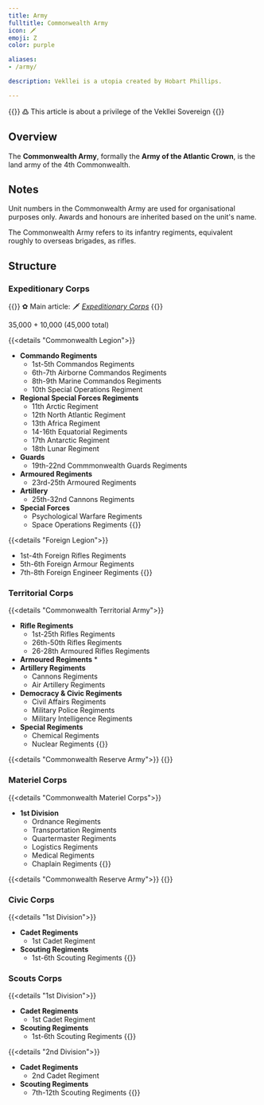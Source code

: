 ```yaml
---
title: Army
fulltitle: Commonwealth Army
icon: 🗡
emoji: Ζ
color: purple

aliases:
- /army/

description: Vekllei is a utopia created by Hobart Phillips.

---
```

{{<note>}}
߷ This article is about a privilege of the Vekllei Sovereign
{{</note>}}

## Overview

The **Commonwealth Army**, formally the **Army of the Atlantic Crown**, is the land army of the 4th Commonwealth.

## Notes

Unit numbers in the Commonwealth Army are used for organisational purposes only. Awards and honours are inherited based on the unit's name.

The Commonwealth Army refers to its infantry regiments, equivalent roughly to overseas brigades, as rifles.


## Structure

### Expeditionary Corps

{{<note>}}
✿ Main article: <span class="smallicon">🗡</span> *[Expeditionary Corps](/expeditionary/)*
{{</note>}}

35,000 + 10,000 (45,000 total)

{{<details "Commonwealth Legion">}}
* **Commando Regiments**
  * 1st-5th Commandos Regiments
  * 6th-7th Airborne Commandos Regiments
  * 8th-9th Marine Commandos Regiments
  * 10th Special Operations Regiment
* **Regional Special Forces Regiments**
  * 11th Arctic Regiment
  * 12th North Atlantic Regiment
  * 13th Africa Regiment
  * 14-16th Equatorial Regiments
  * 17th Antarctic Regiment
  * 18th Lunar Regiment
* **Guards**
  * 19th-22nd Commmonwealth Guards Regiments
* **Armoured Regiments**
  * 23rd-25th Armoured Regiments
* **Artillery**
  * 25th-32nd Cannons Regiments
* **Special Forces**
  * Psychological Warfare Regiments
  * Space Operations Regiments
{{</details>}}

{{<details "Foreign Legion">}}
* 1st-4th Foreign Rifles Regiments
* 5th-6th Foreign Armour Regiments
* 7th-8th Foreign Engineer Regiments
{{</details>}}

### Territorial Corps

{{<details "Commonwealth Territorial Army">}}
* **Rifle Regiments**
  * 1st-25th Rifles Regiments
  * 26th-50th Rifles Regiments
  * 26-28th Armoured Rifles Regiments
* **Armoured Regiments**
  * 
* **Artillery Regiments**
  * Cannons Regiments
  * Air Artillery Regiments
* **Democracy & Civic Regiments**
  * Civil Affairs Regiments
  * Military Police Regiments
  * Military Intelligence Regiments
* **Special Regiments**
  * Chemical Regiments
  * Nuclear Regiments
{{</details>}}

{{<details "Commonwealth Reserve Army">}}
{{</details>}}

### Materiel Corps

{{<details "Commonwealth Materiel Corps">}}
* **1st Division**
  * Ordnance Regiments
  * Transportation Regiments
  * Quartermaster Regiments
  * Logistics Regiments
  * Medical Regiments
  * Chaplain Regiments
{{</details>}}

{{<details "Commonwealth Reserve Army">}}
{{</details>}}

### Civic Corps

{{<details "1st Division">}}
* **Cadet Regiments**
  * 1st Cadet Regiment
* **Scouting Regiments**
  * 1st-6th Scouting Regiments
{{</details>}}

### Scouts Corps

{{<details "1st Division">}}
* **Cadet Regiments**
  * 1st Cadet Regiment
* **Scouting Regiments**
  * 1st-6th Scouting Regiments
{{</details>}}

{{<details "2nd Division">}}
* **Cadet Regiments**
  * 2nd Cadet Regiment
* **Scouting Regiments**
  * 7th-12th Scouting Regiments
{{</details>}}

